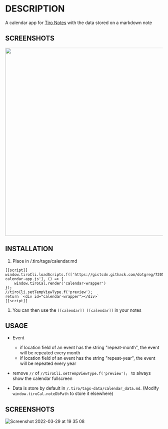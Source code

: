 # DESCRIPTION

A calendar app for [Tiro Notes](https://github.com/dotgreg/tiro-notes) with the data stored on a markdown note

 ## SCREENSHOTS
 <img src="https://user-images.githubusercontent.com/2981891/160671645-9d973a0b-d6a8-4c2c-999e-7c18c272890b.jpg" width="600"/>

## INSTALLATION

1. Place in /.tiro/tags/calendar.md

```
[[script]] 
window.tiroCli.loadScripts.f(['https://gistcdn.githack.com/dotgreg/720511c275ad28d1f7e0870324ab4a96/raw/d3c4ba148dbb43ce5346be53d2009bde5929fdba/tiro-calendar-app.js'], () => {
    window.tiroCal.render('calendar-wrapper')
});
//tiroCli.setTempViewType.f('preview');
return `<div id="calendar-wrapper"></div>` 
[[script]]  
```
1. You can then use the ```[[calendar]] [[calendar]]``` in your notes

## USAGE
- Event
  - if location field of an event has the string "repeat-month", the event will be repeated every month
  - if location field of an event has the string "repeat-year", the event will be repeated every year

 - remove ```//``` of  ```//tiroCli.setTempViewType.f('preview'); ``` to always show the calendar fullscreen

- Data is store by default in ```/.tiro/tags-data/calendar_data.md```.  (Modify ```window.tiroCal.noteDbPath``` to store it elsewhere)

 ## SCREENSHOTS
![Screenshot 2022-03-29 at 19 35 08](https://user-images.githubusercontent.com/2981891/160671645-9d973a0b-d6a8-4c2c-999e-7c18c272890b.jpg)

